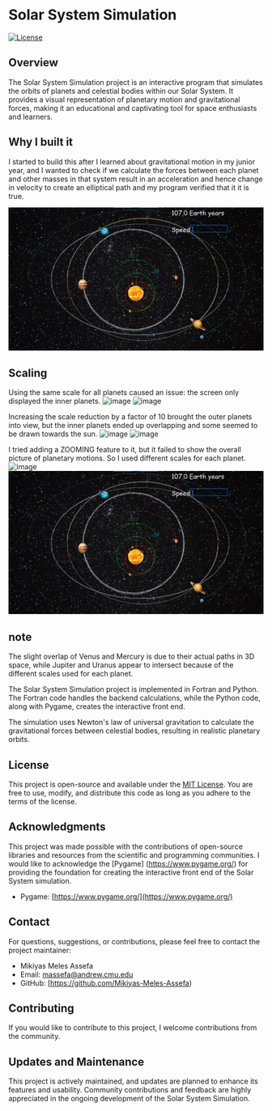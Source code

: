 # Solar System Simulation

[![License](https://img.shields.io/badge/license-MIT-blue.svg)](LICENSE.md)

## Overview

The Solar System Simulation project is an interactive program that simulates the orbits of planets and celestial bodies within our Solar System. It provides a visual representation of planetary motion and gravitational forces, making it an educational and captivating tool for space enthusiasts and learners.

## Why I built it
I started to build this after I learned about gravitational motion in my junior year, and I wanted to check if we calculate the forces between each planet and other masses in that system result in an acceleration and hence change in velocity to create an elliptical path and my program verified that it it is true.

![Solar System Simulation Screenshot](mySolar_System/image.png)

## Scaling
Using the same scale for all planets caused an issue: the screen only displayed the inner planets.
![image](https://github.com/Mikiyas-Meles-Assefa/Solar-System-Simulation/assets/146025501/da4f1ae9-40f3-4f26-bb5f-35d37441b662)
![image](https://github.com/Mikiyas-Meles-Assefa/Solar-System-Simulation/assets/146025501/656937c9-bc8b-46b0-9691-311dc75aa1e3)

Increasing the scale reduction by a factor of 10 brought the outer planets into view, but the inner planets ended up overlapping and some seemed to be drawn towards the sun.
![image](https://github.com/Mikiyas-Meles-Assefa/Solar-System-Simulation/assets/146025501/835ecf2e-14f8-4fa3-8def-cb14a0a402d1)
![image](https://github.com/Mikiyas-Meles-Assefa/Solar-System-Simulation/assets/146025501/59b49ebe-5a4f-4b74-8f98-a25d118d7c02)

I tried adding a ZOOMING feature to it, but it failed to show the overall picture of planetary motions. So I used different scales for each planet.
![image](https://github.com/Mikiyas-Meles-Assefa/Solar-System-Simulation/assets/146025501/a62a18da-cf67-40d6-a1f1-afb15798b288)
![Solar System Simulation Screenshot](mySolar_System/image.png)
## note
The slight overlap of Venus and Mercury is due to their actual paths in 3D space, while Jupiter and Uranus appear to intersect because of the different scales used for each planet.

The Solar System Simulation project is implemented in Fortran and Python. The Fortran code handles the backend calculations, while the Python code, along with Pygame, creates the interactive front end.

The simulation uses Newton's law of universal gravitation to calculate the gravitational forces between celestial bodies, resulting in realistic planetary orbits.

## License

This project is open-source and available under the [MIT License](LICENSE.md). You are free to use, modify, and distribute this code as long as you adhere to the terms of the license.

## Acknowledgments

This project was made possible with the contributions of open-source libraries and resources from the scientific and programming communities. I would like to acknowledge the [Pygame] (https://www.pygame.org/) for providing the foundation for creating the interactive front end of the Solar System simulation.

- Pygame: [https://www.pygame.org/](https://www.pygame.org/)


## Contact
For questions, suggestions, or contributions, please feel free to contact the project maintainer:

- Mikiyas Meles Assefa
- Email: massefa@andrew.cmu.edu
- GitHub: [https://github.com/Mikiyas-Meles-Assefa)

## Contributing

If you would like to contribute to this project, I welcome contributions from the community. 

## Updates and Maintenance

This project is actively maintained, and updates are planned to enhance its features and usability. Community contributions and feedback are highly appreciated in the ongoing development of the Solar System Simulation.

